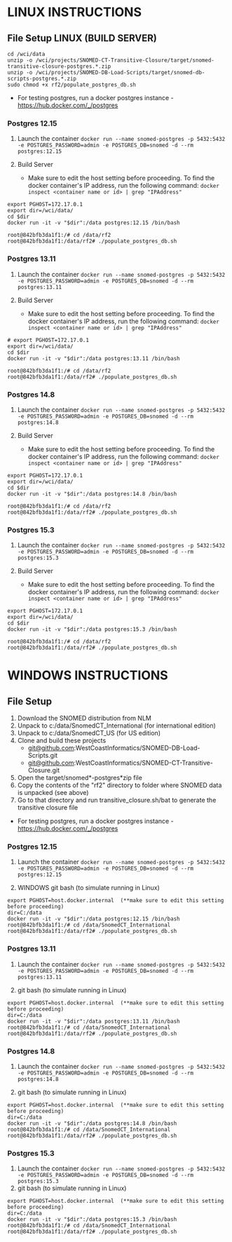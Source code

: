 # LINUX INSTRUCTIONS 

## File Setup LINUX (BUILD SERVER)
```
cd /wci/data
unzip -o /wci/projects/SNOMED-CT-Transitive-Closure/target/snomed-transitive-closure-postgres.*.zip
unzip -o /wci/projects/SNOMED-DB-Load-Scripts/target/snomed-db-scripts-postgres.*.zip
sudo chmod +x rf2/populate_postgres_db.sh
```

* For testing postgres, run a docker postgres instance - https://hub.docker.com/_/postgres

### Postgres 12.15 
1. Launch the container
`docker run --name snomed-postgres -p 5432:5432 -e POSTGRES_PASSWORD=admin -e POSTGRES_DB=snomed -d --rm postgres:12.15`

2. Build Server
   * Make sure to edit the host setting before proceeding. To find the docker container's IP address, run the following command: `docker inspect <container name or id> | grep "IPAddress"`
```
export PGHOST=172.17.0.1
export dir=/wci/data/
cd $dir
docker run -it -v "$dir":/data postgres:12.15 /bin/bash

root@842bfb3da1f1:/# cd /data/rf2
root@842bfb3da1f1:/data/rf2# ./populate_postgres_db.sh
```

### Postgres 13.11 
1. Launch the container
`docker run --name snomed-postgres -p 5432:5432 -e POSTGRES_PASSWORD=admin -e POSTGRES_DB=snomed -d --rm postgres:13.11`

2. Build Server
   * Make sure to edit the host setting before proceeding. To find the docker container's IP address, run the following command: `docker inspect <container name or id> | grep "IPAddress"`
```
# export PGHOST=172.17.0.1
export dir=/wci/data/
cd $dir
docker run -it -v "$dir":/data postgres:13.11 /bin/bash

root@842bfb3da1f1:/# cd /data/rf2
root@842bfb3da1f1:/data/rf2# ./populate_postgres_db.sh
```

### Postgres 14.8 
1. Launch the container
`docker run --name snomed-postgres -p 5432:5432 -e POSTGRES_PASSWORD=admin -e POSTGRES_DB=snomed -d --rm postgres:14.8`

2. Build Server
   * Make sure to edit the host setting before proceeding. To find the docker container's IP address, run the following command: `docker inspect <container name or id> | grep "IPAddress"`
```
export PGHOST=172.17.0.1
export dir=/wci/data/
cd $dir
docker run -it -v "$dir":/data postgres:14.8 /bin/bash

root@842bfb3da1f1:/# cd /data/rf2
root@842bfb3da1f1:/data/rf2# ./populate_postgres_db.sh
```

### Postgres 15.3 
1. Launch the container
`docker run --name snomed-postgres -p 5432:5432 -e POSTGRES_PASSWORD=admin -e POSTGRES_DB=snomed -d --rm postgres:15.3`

2. Build Server
   * Make sure to edit the host setting before proceeding. To find the docker container's IP address, run the following command: `docker inspect <container name or id> | grep "IPAddress"`
```
export PGHOST=172.17.0.1
export dir=/wci/data/
cd $dir
docker run -it -v "$dir":/data postgres:15.3 /bin/bash

root@842bfb3da1f1:/# cd /data/rf2
root@842bfb3da1f1:/data/rf2# ./populate_postgres_db.sh
```

# WINDOWS INSTRUCTIONS

## File Setup

1. Download the SNOMED distribution from NLM
2. Unpack to c:/data/SnomedCT_International (for international edition)
3. Unpack to c:/data/SnomedCT_US (for US edition)
4. Clone and build these projects
    * git@github.com:WestCoastInformatics/SNOMED-DB-Load-Scripts.git
    * git@github.com:WestCoastInformatics/SNOMED-CT-Transitive-Closure.git
5. Open the target/snomed*-postgres*zip file
6. Copy the contents of the "rf2" directory to folder where SNOMED data is unpacked (see above)
7. Go to that directory and run transitive_closure.sh/bat to generate the transitive closure file


* For testing postgres, run a docker postgres instance - https://hub.docker.com/_/postgres


### Postgres 12.15 
1. Launch the container
`docker run --name snomed-postgres -p 5432:5432 -e POSTGRES_PASSWORD=admin -e POSTGRES_DB=snomed -d --rm postgres:12.15`

2. WINDOWS git bash (to simulate running in Linux)
```
export PGHOST=host.docker.internal  (**make sure to edit this setting before proceeding)
dir=C:/data
docker run -it -v "$dir":/data postgres:12.15 /bin/bash
root@842bfb3da1f1:/# cd /data/SnomedCT_International
root@842bfb3da1f1:/data/rf2# ./populate_postgres_db.sh
``` 

### Postgres 13.11 
1. Launch the container
`docker run --name snomed-postgres -p 5432:5432 -e POSTGRES_PASSWORD=admin -e POSTGRES_DB=snomed -d --rm postgres:13.11`

2. git bash (to simulate running in Linux)
```
export PGHOST=host.docker.internal  (**make sure to edit this setting before proceeding)
dir=C:/data
docker run -it -v "$dir":/data postgres:13.11 /bin/bash
root@842bfb3da1f1:/# cd /data/SnomedCT_International
root@842bfb3da1f1:/data/rf2# ./populate_postgres_db.sh
```

### Postgres 14.8 
1. Launch the container
`docker run --name snomed-postgres -p 5432:5432 -e POSTGRES_PASSWORD=admin -e POSTGRES_DB=snomed -d --rm postgres:14.8`

2. git bash (to simulate running in Linux)
```
export PGHOST=host.docker.internal  (**make sure to edit this setting before proceeding)
dir=C:/data
docker run -it -v "$dir":/data postgres:14.8 /bin/bash
root@842bfb3da1f1:/# cd /data/SnomedCT_International
root@842bfb3da1f1:/data/rf2# ./populate_postgres_db.sh
``` 

### Postgres 15.3 
1. Launch the container
`docker run --name snomed-postgres -p 5432:5432 -e POSTGRES_PASSWORD=admin -e POSTGRES_DB=snomed -d --rm postgres:15.3`
2. git bash (to simulate running in Linux)
```
export PGHOST=host.docker.internal  (**make sure to edit this setting before proceeding)
dir=C:/data
docker run -it -v "$dir":/data postgres:15.3 /bin/bash
root@842bfb3da1f1:/# cd /data/SnomedCT_International
root@842bfb3da1f1:/data/rf2# ./populate_postgres_db.sh
``` 

